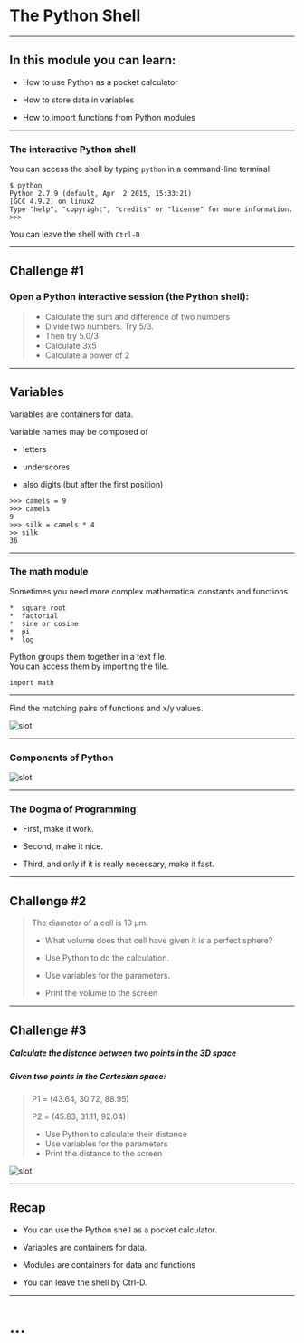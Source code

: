 # The Python Shell

---

## In this module you can learn:

* How to use Python as a pocket calculator

* How to store data in variables

* How to import functions from Python modules

---

### The interactive Python shell
You can access the shell by typing `python` in a command-line terminal

```
$ python
Python 2.7.9 (default, Apr  2 2015, 15:33:21)
[GCC 4.9.2] on linux2
Type "help", "copyright", "credits" or "license" for more information.
>>>
```

You can leave the shell with  `Ctrl-D`

---

## **Challenge #1**

### Open a Python interactive session (the Python shell):

>+  Calculate the sum and difference of two
numbers
>+  Divide two numbers. Try 5/3.
>+ Then try 5.0/3
>+  Calculate 3x5
>+  Calculate a power of 2

---

## Variables

Variables are containers for data.

Variable names may be composed of  

* letters 

* underscores
 
* also digits (but after the first position)

```
>>> camels = 9
>>> camels
9
>>> silk = camels * 4
>> silk
36
```

---

### The **math** module

Sometimes you need more complex mathematical constants and functions
```
*  square root
*  factorial
*  sine or cosine
*  pi
*  log
```

Python groups them together in a text file.<br>
You can access them by importing the file.
```
import math
```

---

Find the matching pairs of functions and x/y values.

![slot](http://localhost:4000/img/mathgame.png)

---

### Components of Python
![slot](http://localhost:4000/img/pycomponents.png)

---

### The Dogma of Programming

* First, make it work.

* Second, make it nice.

* Third, and only if it is really necessary,
make it fast.

---

## **Challenge #2**


> The diameter of a cell is 10 μm.
>
>* What volume does that cell have given it is a perfect sphere?
>
>*  Use Python to do the calculation.
>
>*  Use variables for the parameters.
>
>*  Print the volume to the screen

---

## **Challenge #3**

##### Calculate the distance between two points in the 3D space

##### Given two points in the Cartesian space:

>P1 = (43.64, 30.72, 88.95)
>
>P2 = (45.83, 31.11, 92.04)
>
>+  Use Python to calculate their distance
>+  Use variables for the parameters
>+  Print the distance to the screen

![slot](http://localhost:4000/img/cartesiandistance.png)

---

## Recap

+  You can use the Python shell as a pocket
calculator.

+  Variables are containers for data.

+  Modules are containers for data and functions

+  You can leave the shell by Ctrl-D.

---

# ...
